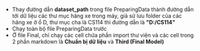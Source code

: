 * Thay đường dẫn **dataset_path** trong file PreparingData thành đường dẫn tới dữ liệu các thư mục hãng xe trong máy, giả sử lưu folder của các hãng xe ở ổ D, thư mục cha là CS114 thì đường dẫn là **"D:/CS114"**
* Chạy toàn bộ file PreparingData trước
* Ở file Final, chỉ chạy các cell chứa phần import thư viện và các cell trong 2 phần markdown là **Chuẩn bị dữ liệu** và **Third (Final Model)**

